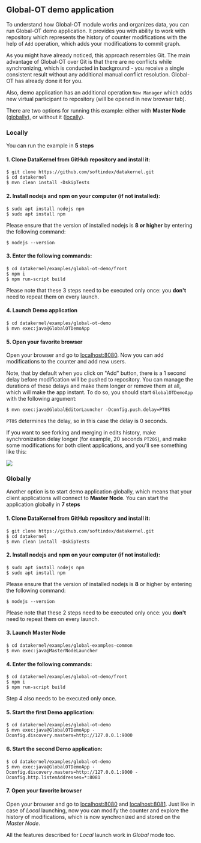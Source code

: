 ## Global-OT demo application

To understand how Global-OT module works and organizes data, you can run Global-OT demo application. It provides you with 
ability to work with repository which represents the history of counter modifications with the help of `Add` operation, which 
adds your modifications to commit graph.

As you might have already noticed, this approach resembles Git. The main advantage of Global-OT over Git is that there 
are no conflicts while synchronizing, which is conducted in background - you receive a single consistent result without 
any additional manual conflict resolution. Global-OT has already done it for you.

Also, demo application has an additional operation `New Manager` which adds new virtual participant to repository 
(will be opened in new browser tab).

There are two options for running this example: either with **Master Node** ([globally](#globally)), or without it 
([locally](#locally)).

### Locally
You can run the example in **5 steps**

#### 1. Clone DataKernel from GitHub repository and install it:
```
$ git clone https://github.com/softindex/datakernel.git
$ cd datakernel
$ mvn clean install -DskipTests
```

#### 2. Install nodejs and npm on your computer (if not installed):
```
$ sudo apt install nodejs npm
$ sudo apt install npm
```
Please ensure that the version of installed nodejs is **8 or higher** by entering the following command:

```
$ nodejs --version
```

#### 3. Enter the following commands:
```
$ cd datakernel/examples/global-ot-demo/front
$ npm i
$ npm run-script build
```

Please note that these 3 steps need to be executed only once: you **don't** need to repeat them on every launch.

#### 4. Launch Demo application
```
$ cd datakernel/examples/global-ot-demo
$ mvn exec:java@GlobalOTDemoApp
```

#### 5. Open your favorite browser
Open your browser and go to [localhost:8080](http://localhost:8080). Now you can add modifications to the counter and add new users. 

Note, that by default when you click on "Add" button, there is a 1 second delay before modification will be pushed to repository. 
You can manage the durations of these delays and make them longer or remove them at all, which will make the app instant. 
To do so, you should start `GlobalOTDemoApp` with the following argument:
```
$ mvn exec:java@GlobalEditorLauncher -Dconfig.push.delay=PT0S
```
`PT0S` determines the delay, so in this case the delay is 0 seconds.

If you want to see forking and merging in edits history, make synchronization delay longer (for example, 20 seconds `PT20S`), and 
make some modifications for both client applications, and you'll see something like this:

<img src="http://datakernel.io/static/images/demo-history-graph.png">

### Globally
Another option is to start demo application globally, which means that your client applications will connect to **Master Node**. 
You can start the application globally in **7 steps**

#### 1. Clone DataKernel from GitHub repository and install it:
```
$ git clone https://github.com/softindex/datakernel.git
$ cd datakernel
$ mvn clean install -DskipTests
```

#### 2. Install nodejs and npm on your computer (if not installed):
```
$ sudo apt install nodejs npm
$ sudo apt install npm
```
Please ensure that the version of installed nodejs is **8** or higher by entering the following command:

```
$ nodejs --version
```

Please note that these 2 steps need to be executed only once: you **don't** need to repeat them on every launch.

#### 3. Launch Master Node
```
$ cd datakernel/examples/global-examples-common
$ mvn exec:java@MasterNodeLauncher
```

#### 4. Enter the following commands:
```
$ cd datakernel/examples/global-ot-demo/front
$ npm i
$ npm run-script build
```

Step 4 also needs to be executed only once.

#### 5. Start the first Demo application:
```
$ cd datakernel/examples/global-ot-demo
$ mvn exec:java@GlobalOTDemoApp -Dconfig.discovery.masters=http://127.0.0.1:9000
```

#### 6. Start the second Demo application:
```
$ cd datakernel/examples/global-ot-demo
$ mvn exec:java@GlobalOTDemoApp -Dconfig.discovery.masters=http://127.0.0.1:9000 -Dconfig.http.listenAddresses=*:8081
```

#### 7. Open your favorite browser
Open your browser and go to [localhost:8080](http://localhost:8080) and [localhost:8081](http://localhost:8081). Just like 
in case of *Local* launching, now you can modify the counter and explore the history of modifications, which is now synchronized and 
stored on the *Master Node*.

All the features described for *Local* launch work in *Global* mode too.